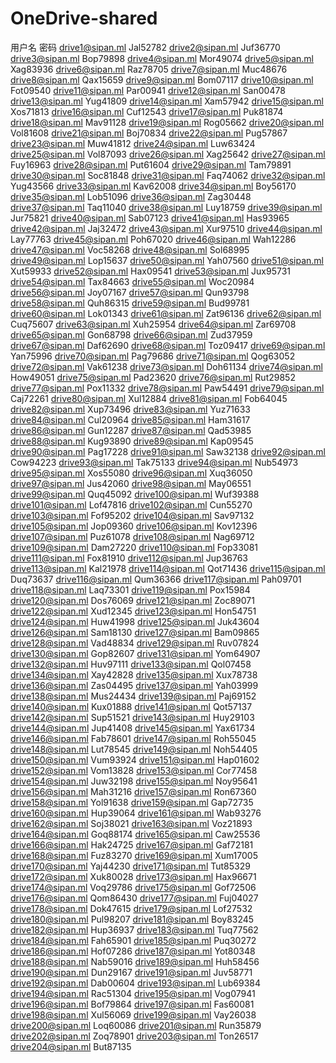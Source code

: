 # OneDrive-shared


用户名              密码
drive1@sipan.ml     Jal52782
drive2@sipan.ml     Juf36770
drive3@sipan.ml     Bop79898
drive4@sipan.ml     Mor49074
drive5@sipan.ml     Xag83936
drive6@sipan.ml     Raz78705
drive7@sipan.ml     Muc48676
drive8@sipan.ml     Qax15659
drive9@sipan.ml     Bom07117
drive10@sipan.ml     Fot09540
drive11@sipan.ml     Par00941
drive12@sipan.ml     San00478
drive13@sipan.ml     Yug41809
drive14@sipan.ml     Xam57942
drive15@sipan.ml     Xos71813
drive16@sipan.ml     Cuf12543
drive17@sipan.ml     Puk81874
drive18@sipan.ml     Mav91128
drive19@sipan.ml     Rog05662
drive20@sipan.ml     Vol81608
drive21@sipan.ml     Boj70834
drive22@sipan.ml     Pug57867
drive23@sipan.ml     Muw41812
drive24@sipan.ml     Luw63424
drive25@sipan.ml     Vol87093
drive26@sipan.ml     Xag25642
drive27@sipan.ml     Fuy16963
drive28@sipan.ml     Put61604
drive29@sipan.ml     Tam79891
drive30@sipan.ml     Soc81848
drive31@sipan.ml     Faq74062
drive32@sipan.ml     Yug43566
drive33@sipan.ml     Kav62008
drive34@sipan.ml     Boy56170
drive35@sipan.ml     Lob51096
drive36@sipan.ml     Zag30448
drive37@sipan.ml     Taq11040
drive38@sipan.ml     Luy18759
drive39@sipan.ml     Jur75821
drive40@sipan.ml     Sab07123
drive41@sipan.ml     Has93965
drive42@sipan.ml     Jaj32472
drive43@sipan.ml     Xur97510
drive44@sipan.ml     Lay77763
drive45@sipan.ml     Poh67020
drive46@sipan.ml     Wah12286
drive47@sipan.ml     Voc58268
drive48@sipan.ml     Sol68995
drive49@sipan.ml     Lop15637
drive50@sipan.ml     Yah07560
drive51@sipan.ml     Xut59933
drive52@sipan.ml     Hax09541
drive53@sipan.ml     Jux95731
drive54@sipan.ml     Tax84663
drive55@sipan.ml     Woc20984
drive56@sipan.ml     Joy07167
drive57@sipan.ml     Qun93798
drive58@sipan.ml     Quh86315
drive59@sipan.ml     Bud99781
drive60@sipan.ml     Lok01343
drive61@sipan.ml     Zat96136
drive62@sipan.ml     Cuq75607
drive63@sipan.ml     Xuh25954
drive64@sipan.ml     Zar69708
drive65@sipan.ml     Gon68798
drive66@sipan.ml     Zud37959
drive67@sipan.ml     Daf62690
drive68@sipan.ml     Toz09417
drive69@sipan.ml     Yan75996
drive70@sipan.ml     Pag79686
drive71@sipan.ml     Qog63052
drive72@sipan.ml     Vak61238
drive73@sipan.ml     Doh61134
drive74@sipan.ml     How49051
drive75@sipan.ml     Pad23620
drive76@sipan.ml     Rut29852
drive77@sipan.ml     Pox11332
drive78@sipan.ml     Paw54491
drive79@sipan.ml     Caj72261
drive80@sipan.ml     Xul12884
drive81@sipan.ml     Fob64045
drive82@sipan.ml     Xup73496
drive83@sipan.ml     Yuz71633
drive84@sipan.ml     Cul20964
drive85@sipan.ml     Ham31617
drive86@sipan.ml     Gun12287
drive87@sipan.ml     Qad53985
drive88@sipan.ml     Kug93890
drive89@sipan.ml     Kap09545
drive90@sipan.ml     Pag17228
drive91@sipan.ml     Saw32138
drive92@sipan.ml     Cow94223
drive93@sipan.ml     Tak75133
drive94@sipan.ml     Nub54973
drive95@sipan.ml     Xos55080
drive96@sipan.ml     Xuq36050
drive97@sipan.ml     Jus42060
drive98@sipan.ml     May06551
drive99@sipan.ml     Quq45092
drive100@sipan.ml     Wuf39388
drive101@sipan.ml     Lof47816
drive102@sipan.ml     Cun55270
drive103@sipan.ml     Fof95202
drive104@sipan.ml     Sav97132
drive105@sipan.ml     Jop09360
drive106@sipan.ml     Kov12396
drive107@sipan.ml     Puz61078
drive108@sipan.ml     Nag69712
drive109@sipan.ml     Dam27220
drive110@sipan.ml     Fop33081
drive111@sipan.ml     Fox81910
drive112@sipan.ml     Jup36763
drive113@sipan.ml     Kal21978
drive114@sipan.ml     Qot71436
drive115@sipan.ml     Duq73637
drive116@sipan.ml     Qum36366
drive117@sipan.ml     Pah09701
drive118@sipan.ml     Laq73301
drive119@sipan.ml     Pox15984
drive120@sipan.ml     Dos76069
drive121@sipan.ml     Zoc89071
drive122@sipan.ml     Xud12345
drive123@sipan.ml     Hon54751
drive124@sipan.ml     Huw41998
drive125@sipan.ml     Juk43604
drive126@sipan.ml     Sam18130
drive127@sipan.ml     Bam09865
drive128@sipan.ml     Vad48834
drive129@sipan.ml     Ruv07824
drive130@sipan.ml     Gop82607
drive131@sipan.ml     Yom64907
drive132@sipan.ml     Huv97111
drive133@sipan.ml     Qol07458
drive134@sipan.ml     Xay42828
drive135@sipan.ml     Xux78738
drive136@sipan.ml     Zas04495
drive137@sipan.ml     Yah03999
drive138@sipan.ml     Mus24434
drive139@sipan.ml     Paj69152
drive140@sipan.ml     Kux01888
drive141@sipan.ml     Qot57137
drive142@sipan.ml     Sup51521
drive143@sipan.ml     Huy29103
drive144@sipan.ml     Jup41408
drive145@sipan.ml     Yax61734
drive146@sipan.ml     Fab78601
drive147@sipan.ml     Roh55045
drive148@sipan.ml     Lut78545
drive149@sipan.ml     Noh54405
drive150@sipan.ml     Vum93924
drive151@sipan.ml     Hap01602
drive152@sipan.ml     Vom13828
drive153@sipan.ml     Cor77458
drive154@sipan.ml     Juw32198
drive155@sipan.ml     Noy95641
drive156@sipan.ml     Mah31216
drive157@sipan.ml     Ron67360
drive158@sipan.ml     Yol91638
drive159@sipan.ml     Gap72735
drive160@sipan.ml     Hup39064
drive161@sipan.ml     Wab93276
drive162@sipan.ml     Soj38021
drive163@sipan.ml     Voz21893
drive164@sipan.ml     Goq88174
drive165@sipan.ml     Caw25536
drive166@sipan.ml     Hak24725
drive167@sipan.ml     Gaf72181
drive168@sipan.ml     Fuz83270
drive169@sipan.ml     Xum17005
drive170@sipan.ml     Yaj44230
drive171@sipan.ml     Tut85329
drive172@sipan.ml     Xuk80028
drive173@sipan.ml     Hax96671
drive174@sipan.ml     Voq29786
drive175@sipan.ml     Gof72506
drive176@sipan.ml     Qom86430
drive177@sipan.ml     Fuj04027
drive178@sipan.ml     Dok47615
drive179@sipan.ml     Lof27532
drive180@sipan.ml     Pul98207
drive181@sipan.ml     Boy83245
drive182@sipan.ml     Hup36937
drive183@sipan.ml     Tuq77562
drive184@sipan.ml     Fah65901
drive185@sipan.ml     Puq30272
drive186@sipan.ml     Hof07286
drive187@sipan.ml     Yot80348
drive188@sipan.ml     Nab59016
drive189@sipan.ml     Huh58456
drive190@sipan.ml     Dun29167
drive191@sipan.ml     Juv58771
drive192@sipan.ml     Dab00604
drive193@sipan.ml     Lub69384
drive194@sipan.ml     Rac51304
drive195@sipan.ml     Vog07941
drive196@sipan.ml     Bof79864
drive197@sipan.ml     Fas60081
drive198@sipan.ml     Xul56069
drive199@sipan.ml     Vay26038
drive200@sipan.ml     Loq60086
drive201@sipan.ml     Run35879
drive202@sipan.ml     Zoq78901
drive203@sipan.ml     Ton26517
drive204@sipan.ml     But87135
